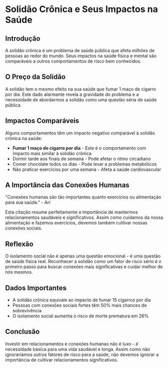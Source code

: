 # Solidão Crônica e Seus Impactos na Saúde

## Introdução

A solidão crônica é um problema de saúde pública que afeta milhões de pessoas ao redor do mundo. Seus impactos na saúde física e mental são comparáveis a outros comportamentos de risco bem conhecidos.

## O Preço da Solidão

A solidão tem o mesmo efeito na sua saúde que fumar 1 maço de cigarro por dia. Este dado alarmante revela a gravidade do problema e a necessidade de abordarmos a solidão como uma questão séria de saúde pública.

## Impactos Comparáveis

Alguns comportamentos têm um impacto negativo comparável à solidão crônica na saúde:

- **Fumar 1 maço de cigarro por dia** - Este é o comportamento com impacto mais similar à solidão crônica
- Dormir tarde aos finais de semana - Pode afetar o ritmo circadiano
- Comer chocolate todos os dias - Pode levar a problemas metabólicos
- Não praticar exercícios por uma semana - Afeta a saúde cardiovascular

## A Importância das Conexões Humanas

"Conexões humanas são tão importantes quanto exercícios ou alimentação para sua saúde." - Ari

Esta citação resume perfeitamente a importância de mantermos relacionamentos saudáveis e significativos. Assim como cuidamos da nossa alimentação e fazemos exercícios, devemos também cultivar nossas conexões sociais.

## Reflexão

O isolamento social não é apenas uma questão emocional - é uma questão de saúde física real. Reconhecer a solidão como um fator de risco sério é o primeiro passo para buscar conexões mais significativas e cuidar melhor de nós mesmos.

## Dados Importantes

- A solidão crônica equivale ao impacto de fumar 15 cigarros por dia
- Pessoas com conexões sociais fortes têm 50% mais chances de sobrevivência
- O isolamento social aumenta o risco de morte prematura em 26%

## Conclusão

Investir em relacionamentos e conexões humanas não é luxo - é necessidade básica para uma vida saudável e longa. Assim como não ignoraríamos outros fatores de risco para a saúde, não devemos ignorar a importância de cultivar relacionamentos significativos. 